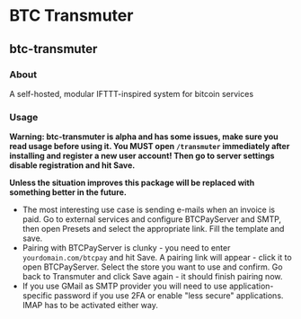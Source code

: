 # BTC Transmuter

## btc-transmuter

### **About**

A self-hosted, modular IFTTT-inspired system for bitcoin services

### **Usage**

**Warning: btc-transmuter is alpha and has some issues, make sure you read usage before using it. You MUST open `/transmuter` immediately after installing and register a new user account! Then go to server settings disable registration and hit Save.**

**Unless the situation improves this package will be replaced with something better in the future.**

* The most interesting use case is sending e-mails when an invoice is paid. Go to external services and configure BTCPayServer and SMTP, then open Presets and select the appropriate link. Fill the template and save.
* Pairing with BTCPayServer is clunky - you need to enter `yourdomain.com/btcpay` and hit Save. A pairing link will appear - click it to open BTCPayServer. Select the store you want to use and confirm. Go back to Transmuter and click Save again - it should finish pairing now.
* If you use GMail as SMTP provider you will need to use application-specific password if you use 2FA or enable "less secure" applications. IMAP has to be activated either way.

